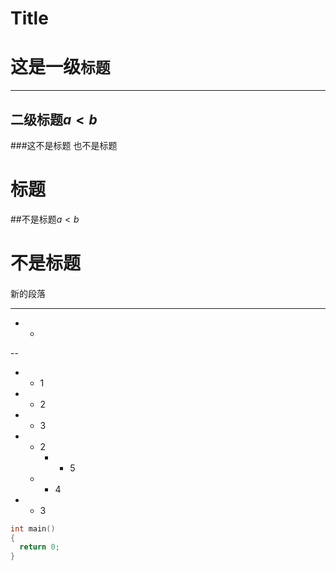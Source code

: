 # Title

# 这是一级`标题`

 ---

## 二级标题$a < b$

###这不是标题
也不是标题
# 标题
##不是标题$a < b$
 # 不是标题
####

新的段落

-------------------------

- -
--

 - - 1
  - - 2
   - - 3
  - - 2
      - - 5
    - - 4
   - - 3


``` cpp
int main()
{
  return 0;
}
```
